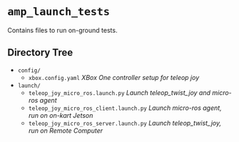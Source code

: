 # `amp_launch_tests`

Contains files to run on-ground tests.

## Directory Tree

<!-- directory-tree-check-start -->

- `config/`
  - `xbox.config.yaml` _XBox One controller setup for teleop joy_
- `launch/`
  - `teleop_joy_micro_ros.launch.py` _Launch teleop_twist_joy and micro-ros agent_
  - `teleop_joy_micro_ros_client.launch.py` _Launch micro-ros agent, run on
    on-kart Jetson_
  - `teleop_joy_micro_ros_server.launch.py` _Launch teleop_twist_joy, run on
    Remote Computer_

<!-- directory-tree-check-end -->
